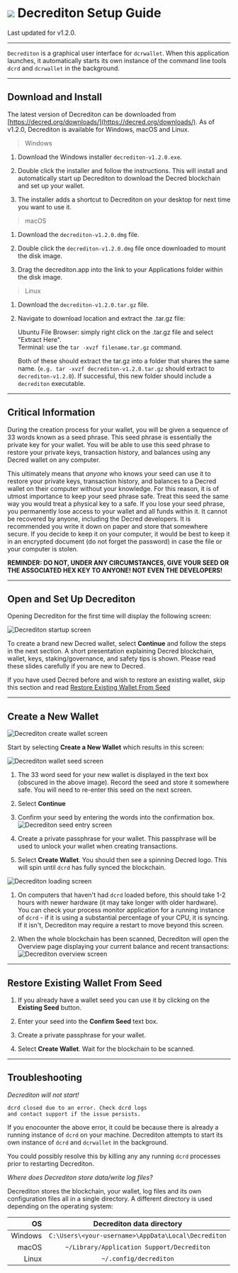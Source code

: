 # <img class="dcr-icon" src="/img/dcr-icons/Wallet.svg" /> Decrediton Setup Guide

Last updated for v1.2.0.

---

`Decrediton` is a graphical user interface for `dcrwallet`. When this application launches, it automatically starts its own instance of the command line tools `dcrd` and `dcrwallet` in the background.

---

## Download and Install

The latest version of Decrediton can be downloaded from [https://decred.org/downloads/](https://decred.org/downloads/). As of v1.2.0, Decrediton is available for Windows, macOS and Linux.

> Windows

1. Download the Windows installer `decrediton-v1.2.0.exe`.

1. Double click the installer and follow the instructions. This will install and automatically start up Decrediton to download the Decred blockchain and set up your wallet.

1. The installer adds a shortcut to Decrediton on your desktop for next time you want to use it.

> macOS

1. Download the `decrediton-v1.2.0.dmg` file.

1. Double click the `decrediton-v1.2.0.dmg` file once downloaded to mount the disk image.

1. Drag the decrediton.app into the link to your Applications folder within the disk image.

> Linux

1. Download the `decrediton-v1.2.0.tar.gz` file.

1. Navigate to download location and extract the .tar.gz file:

    Ubuntu File Browser: simply right click on the .tar.gz file and select "Extract Here". <br />
    Terminal: use the `tar -xvzf filename.tar.gz` command.

    Both of these should extract the tar.gz into a folder that shares the same name. (`e.g. tar -xvzf decrediton-v1.2.0.tar.gz` should extract to `decrediton-v1.2.0`). If successful, this new folder should include a `decrediton` executable.

---

## Critical Information

During the creation process for your wallet, you will be given a sequence of 33 words known as a seed phrase. This seed phrase is essentially the private key for your wallet. You will be able to use this seed phrase to restore your private keys, transaction history, and balances using any Decred wallet on any computer.

This ultimately means that *anyone* who knows your seed can use it to restore your private keys, transaction history, and balances to a Decred wallet on their computer without your knowledge. For this reason, it is of utmost importance to keep your seed phrase safe. Treat this seed the same way you would treat a physical key to a safe. If you lose your seed phrase, you permanently lose access to your wallet and all funds within it. It cannot be recovered by anyone, including the Decred developers. It is recommended you write it down on paper and store that somewhere secure. If you decide to keep it on your computer, it would be best to keep it in an encrypted document (do not forget the password) in case the file or your computer is stolen.

**REMINDER: DO NOT, UNDER ANY CIRCUMSTANCES, GIVE YOUR SEED OR THE ASSOCIATED HEX KEY TO ANYONE! NOT EVEN THE DEVELOPERS!**

---

## Open and Set Up Decrediton

Opening Decrediton for the first time will display the following screen:

![Decrediton startup screen](/img/decrediton/startup.png)

To create a brand new Decred wallet, select **Continue** and follow the steps in the next section. A short presentation explaining Decred blockchain, wallet, keys, staking/governance, and safety tips is shown. Please read these slides carefully if you are new to Decred.

If you have used Decred before and wish to restore an existing wallet, skip this section and read [Restore Existing Wallet From Seed](/getting-started/user-guides/decrediton-setup.md#restore-existing-wallet-from-seed)

---

## Create a New Wallet

![Decrediton create wallet screen](/img/decrediton/create-wallet.png)

Start by selecting **Create a New Wallet** which results in this screen:

![Decrediton wallet seed screen](/img/decrediton/wallet-seed.png)

1. The 33 word seed for your new wallet is displayed in the text box (obscured in the above image). Record the seed and store it somewhere safe. You will need to re-enter this seed on the next screen.

1. Select **Continue**

1. Confirm your seed by entering the words into the confirmation box.
![Decrediton seed entry screen](/img/decrediton/seed-entered.png)

1. Create a private passphrase for your wallet. This passphrase will be used to unlock your wallet when creating transactions.

1. Select **Create Wallet**. You should then see a spinning Decred logo. This will spin until `dcrd` has fully synced the blockchain.

![Decrediton loading screen](/img/decrediton/loading.png)

1.  On computers that haven't had `dcrd` loaded before, this should take 1-2 hours with newer hardware (it may take longer with older hardware). You can check your process monitor application for a running instance of `dcrd` - if it is using a substantial percentage of your CPU, it is syncing. If it isn't, Decrediton may require a restart to move beyond this screen.

1. When the whole blockchain has been scanned, Decrediton will open the Overview page displaying your current balance and recent transactions:
![Decrediton overview screen](/img/decrediton/open-wallet.png)

---

## Restore Existing Wallet From Seed

1. If you already have a wallet seed you can use it by clicking on the **Existing Seed** button.

1. Enter your seed into the **Confirm Seed** text box.

1. Create a private passphrase for your wallet.

1. Select **Create Wallet**. Wait for the blockchain to be scanned.

---

## Troubleshooting

*Decrediton will not start!*

```
dcrd closed due to an error. Check dcrd logs
and contact support if the issue persists.
```

If you enocounter the above error, it could be because there is already a running instance of `dcrd` on your machine. Decrediton attempts to start its own instance of `dcrd` and `dcrwallet` in the background.

You could possibly resolve this by killing any any running `dcrd` processes prior to restarting Decrediton.

*Where does Decrediton store data/write log files?*

Decrediton stores the blockchain, your wallet, log files and its own configuration files all in a single directory. A different directory is used depending on the operating system:

| OS      | Decrediton data directory                           |
| -------:|:---------------------------------------------------:|
| Windows | `C:\Users\<your-username>\AppData\Local\Decrediton` |
| macOS   | `~/Library/Application Support/Decrediton`          |
| Linux   | `~/.config/decrediton`                              |
